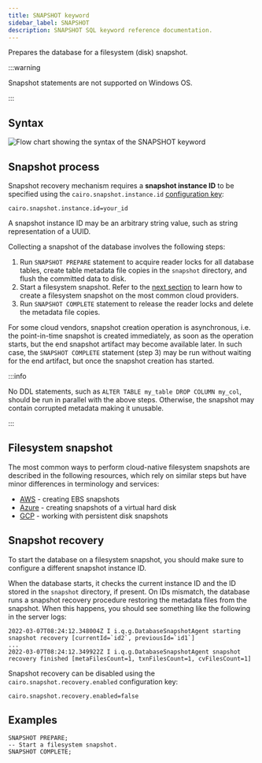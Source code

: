 ```yaml
---
title: SNAPSHOT keyword
sidebar_label: SNAPSHOT
description: SNAPSHOT SQL keyword reference documentation.
---
```


Prepares the database for a filesystem (disk) snapshot.

:::warning

Snapshot statements are not supported on Windows OS.

:::

## Syntax

![Flow chart showing the syntax of the SNAPSHOT keyword](/img/docs/diagrams/snapshot.svg)

## Snapshot process

Snapshot recovery mechanism requires a **snapshot instance ID** to be specified
using the `cairo.snapshot.instance.id`
[configuration key](/docs/reference/configuration):

```shell title="server.conf"
cairo.snapshot.instance.id=your_id
```

A snapshot instance ID may be an arbitrary string value, such as string
representation of a UUID.

Collecting a snapshot of the database involves the following steps:

1. Run `SNAPSHOT PREPARE` statement to acquire reader locks for all database
   tables, create table metadata file copies in the `snapshot` directory, and
   flush the committed data to disk.
2. Start a filesystem snapshot. Refer to the
   [next section](#filesystem-snapshot) to learn how to create a filesystem
   snapshot on the most common cloud providers.
3. Run `SNAPSHOT COMPLETE` statement to release the reader locks and delete the
   metadata file copies.

For some cloud vendors, snapshot creation operation is asynchronous, i.e. the
point-in-time snapshot is created immediately, as soon as the operation starts,
but the end snapshot artifact may become available later. In such case, the
`SNAPSHOT COMPLETE` statement (step 3) may be run without waiting for the end
artifact, but once the snapshot creation has started.

:::info

No DDL statements, such as `ALTER TABLE my_table DROP COLUMN my_col`, should be
run in parallel with the above steps. Otherwise, the snapshot may contain
corrupted metadata making it unusable.

:::

## Filesystem snapshot

The most common ways to perform cloud-native filesystem snapshots are described
in the following resources, which rely on similar steps but have minor
differences in terminology and services:

- [AWS](https://docs.aws.amazon.com/AWSEC2/latest/UserGuide/ebs-creating-snapshot.html) -
  creating EBS snapshots
- [Azure](https://docs.microsoft.com/en-us/azure/virtual-machines/snapshot-copy-managed-disk?tabs=portal) -
  creating snapshots of a virtual hard disk
- [GCP](https://cloud.google.com/compute/docs/disks/create-snapshots) - working
  with persistent disk snapshots

## Snapshot recovery

To start the database on a filesystem snapshot, you should make sure to
configure a different snapshot instance ID.

When the database starts, it checks the current instance ID and the ID stored in
the `snapshot` directory, if present. On IDs mismatch, the database runs a
snapshot recovery procedure restoring the metadata files from the snapshot. When
this happens, you should see something like the following in the server logs:

```
2022-03-07T08:24:12.348004Z I i.q.g.DatabaseSnapshotAgent starting snapshot recovery [currentId=`id2`, previousId=`id1`]
...
2022-03-07T08:24:12.349922Z I i.q.g.DatabaseSnapshotAgent snapshot recovery finished [metaFilesCount=1, txnFilesCount=1, cvFilesCount=1]
```

Snapshot recovery can be disabled using the `cairo.snapshot.recovery.enabled`
configuration key:

```shell title="server.conf"
cairo.snapshot.recovery.enabled=false
```

## Examples

```questdb-sql
SNAPSHOT PREPARE;
-- Start a filesystem snapshot.
SNAPSHOT COMPLETE;
```
